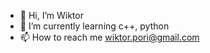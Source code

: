 - 👋 Hi, I’m Wiktor
- 🌱 I’m currently learning c++, python
- 📫 How to reach me wiktor.pori@gmail.com

<!---
wikorp/wikorp is a ✨ special ✨ repository because its `README.md` (this file) appears on your GitHub profile.
You can click the Preview link to take a look at your changes.
--->
